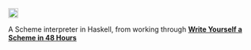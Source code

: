 <a href='https://www.recurse.com' title='Made with love at the Recurse Center'>
<img src='https://cloud.githubusercontent.com/assets/2883345/11325206/336ea5f4-9150-11e5-9e90-d86ad31993d8.png' height='20px'/></a>

A Scheme interpreter in Haskell, from working through [**Write Yourself a Scheme in 48 Hours**][wyas]

[wyas]: https://en.wikibooks.org/wiki/Write_Yourself_a_Scheme_in_48_Hours
